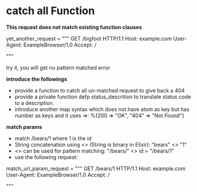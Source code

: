 # catch all Function

**This request does not match existing function clauses**

yet_another_request = """
GET /bigfoot HTTP/1.1
Host: example.com
User-Agent: ExampleBrowser/1.0
Accept: */*

"""

try it, you will get no pattern matched error

**introduce the followings**

- provide a function to catch all un-matched request to give back a 404
- provide a private function defp status_descrition to translate status code to a description.
- introduce another map syntax which does not have atom as key but has number as keys and it uses =>: %{200 => "OK", "404" => "Not Found"}

**match params**
- match /bears/1 where 1 is the id
- String concatenation using <> (String is binary in Elixir): "bears" <> "1"
- <> can be used for pattern matching: "/bears/" <> id = "/bears/1"
- use the following request:

match_url_param_request = """
GET /bears/1 HTTP/1.1
Host: example.com
User-Agent: ExampleBrowser/1.0
Accept: */*

"""
